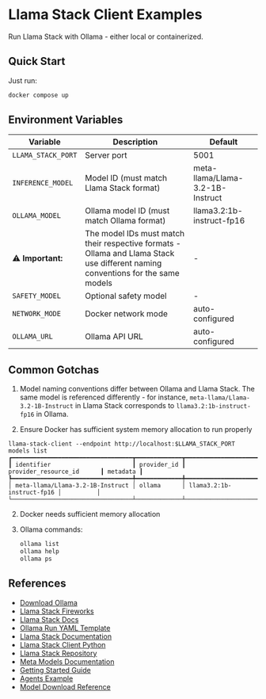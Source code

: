 # Llama Stack Client Examples

Run Llama Stack with Ollama - either local or containerized.

## Quick Start

Just run:

```bash
docker compose up
```

## Environment Variables

| Variable | Description | Default |
|----------|-------------|---------|
| `LLAMA_STACK_PORT` | Server port | 5001 |
| `INFERENCE_MODEL` | Model ID (must match Llama Stack format) | meta-llama/Llama-3.2-1B-Instruct |
| `OLLAMA_MODEL` | Ollama model ID (must match Ollama format) | llama3.2:1b-instruct-fp16 |
| ⚠️ **Important:** | The model IDs must match their respective formats - Ollama and Llama Stack use different naming conventions for the same models | - |
| `SAFETY_MODEL` | Optional safety model | - |
| `NETWORK_MODE` | Docker network mode | auto-configured |
| `OLLAMA_URL` | Ollama API URL | auto-configured |

## Common Gotchas

1. Model naming conventions differ between Ollama and Llama Stack. The same model is referenced differently - for instance, `meta-llama/Llama-3.2-1B-Instruct` in Llama Stack corresponds to `llama3.2:1b-instruct-fp16` in Ollama.

2. Ensure Docker has sufficient system memory allocation to run properly

```
llama-stack-client --endpoint http://localhost:$LLAMA_STACK_PORT models list
┏━━━━━━━━━━━━━━━━━━━━━━━━━━━━━━━━━━┳━━━━━━━━━━━━━┳━━━━━━━━━━━━━━━━━━━━━━━━━━━┳━━━━━━━━━━┓
┃ identifier                       ┃ provider_id ┃ provider_resource_id      ┃ metadata ┃
┡━━━━━━━━━━━━━━━━━━━━━━━━━━━━━━━━━━╇━━━━━━━━━━━━━╇━━━━━━━━━━━━━━━━━━━━━━━━━━━╇━━━━━━━━━━┩
│ meta-llama/Llama-3.2-1B-Instruct │ ollama      │ llama3.2:1b-instruct-fp16 │          │
└──────────────────────────────────┴─────────────┴───────────────────────────┴──────────┘
```

2. Docker needs sufficient memory allocation

3. Ollama commands:
   ```bash
   ollama list
   ollama help
   ollama ps
   ```

## References

- [Download Ollama](https://ollama.com/)
- [Llama Stack Fireworks](./llama_stack_fireworks/README.fireworks.md)
- [Llama Stack Docs](https://llama-stack.readthedocs.io)
- [Ollama Run YAML Template](https://github.com/meta-llama/llama-stack/blob/main/llama_stack/templates/ollama/run.yaml)
- [Llama Stack Documentation](https://llama-stack.readthedocs.io)
- [Llama Stack Client Python](https://github.com/meta-llama/llama-stack-client-python)
- [Llama Stack Repository](https://github.com/meta-llama/llama-stack)
- [Meta Models Documentation](https://www.llama.com/docs/getting_the_models/meta/)
- [Getting Started Guide](https://llama-stack.readthedocs.io/en/latest/getting_started/index.html)
- [Agents Example](https://github.com/meta-llama/llama-stack-apps/blob/main/examples/agents/hello.py)
- [Model Download Reference](https://llama-stack.readthedocs.io/en/latest/references/llama_cli_reference/download_models.html)
